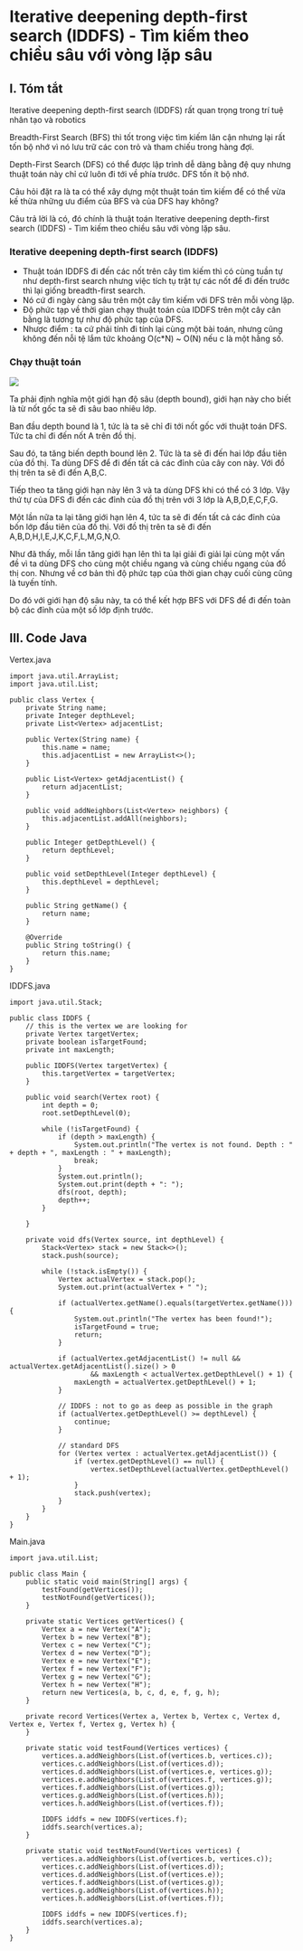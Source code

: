 # Iterative deepening depth-first search (IDDFS) - Tìm kiếm theo chiều sâu với vòng lặp sâu

## I. Tóm tắt

Iterative deepening depth-first search (IDDFS) rất quan trọng trong trí tuệ nhân tạo và robotics

Breadth-First Search (BFS) thì tốt trong việc tìm kiếm lân cận nhưng lại rất tốn bộ nhớ vì nó lưu trữ các con trỏ và tham chiếu trong hàng đợi.

Depth-First Search (DFS) có thể được lập trình dễ dàng bằng đệ quy nhưng thuật toán này chỉ cứ luôn đi tới về phía trước. DFS tốn ít bộ nhớ.

Câu hỏi đặt ra là ta có thể xây dựng một thuật toán tìm kiếm để có thể vừa kế thừa những ưu điểm của BFS và của DFS hay không?

Câu trả lời là có, đó chính là thuật toán Iterative deepening depth-first search (IDDFS) - Tìm kiếm theo chiều sâu với vòng lặp sâu.

### Iterative deepening depth-first search (IDDFS)

- Thuật toán IDDFS đi đến các nốt trên cây tìm kiếm thì có cùng tuần tự như depth-first search nhưng việc tích tụ trật tự các nốt để đi đến trước thì lại giống breadth-first search.
- Nó cứ đi ngày càng sâu trên một cây tìm kiếm với DFS trên mỗi vòng lặp.
- Độ phức tạp về thời gian chạy thuật toán của IDDFS trên một cây cân bằng là tương tự như độ phức tạp của DFS.
- Nhược điểm : ta cứ phải tính đi tính lại cùng một bài toán, nhưng cũng không đến nỗi tệ lắm tức khoảng O(c*N) ~ O(N) nếu c là một hằng số.

### Chạy thuật toán

![](diagrams/graph2.svg)

Ta phải định nghĩa một giới hạn độ sâu (depth bound), giới hạn này cho biết là từ nốt gốc ta sẽ đi sâu bao nhiêu lớp.

Ban đầu depth bound là 1, tức là ta sẽ chỉ đi tới nốt gốc với thuật toán DFS. Tức ta chỉ đi đến nốt A trên đồ thị.

Sau đó, ta tăng biến depth bound lên 2. Tức là ta sẽ đi đến hai lớp đầu tiên của đồ thị. Ta dùng DFS để đi đến tất cả các đỉnh của cây con này. Với đồ thị trên ta sẽ đi đến A,B,C.

Tiếp theo ta tăng giới hạn này lên 3 và ta dùng DFS khi có thể có 3 lớp. Vậy thứ tự của DFS đi đến các đỉnh của đồ thị trên với 3 lớp là A,B,D,E,C,F,G.

Một lần nữa ta lại tăng giới hạn lên 4, tức ta sẽ đi đến tất cả các đỉnh của bốn lớp đầu tiên của đồ thị. Với đồ thị trên ta sẽ đi đến A,B,D,H,I,E,J,K,C,F,L,M,G,N,O.

Như đã thấy, mỗi lần tăng giới hạn lên thì ta lại giải đi giải lại cùng một vấn đề vì ta dùng DFS cho cùng một chiều ngang và cùng chiều ngang của đồ thị con. Nhưng về cơ bản thì độ phức tạp của thời gian chạy cuối cùng cũng là tuyến tính.

Do đó với giới hạn độ sâu này, ta có thể kết hợp BFS với DFS để đi đến toàn bộ các đỉnh của một số lớp định trước. 


## III. Code Java

Vertex.java
````
import java.util.ArrayList;
import java.util.List;

public class Vertex {
    private String name;
    private Integer depthLevel;
    private List<Vertex> adjacentList;

    public Vertex(String name) {
        this.name = name;
        this.adjacentList = new ArrayList<>();
    }

    public List<Vertex> getAdjacentList() {
        return adjacentList;
    }

    public void addNeighbors(List<Vertex> neighbors) {
        this.adjacentList.addAll(neighbors);
    }

    public Integer getDepthLevel() {
        return depthLevel;
    }

    public void setDepthLevel(Integer depthLevel) {
        this.depthLevel = depthLevel;
    }

    public String getName() {
        return name;
    }

    @Override
    public String toString() {
        return this.name;
    }
}
````

IDDFS.java
````
import java.util.Stack;

public class IDDFS {
    // this is the vertex we are looking for
    private Vertex targetVertex;
    private boolean isTargetFound;
    private int maxLength;

    public IDDFS(Vertex targetVertex) {
        this.targetVertex = targetVertex;
    }

    public void search(Vertex root) {
        int depth = 0;
        root.setDepthLevel(0);

        while (!isTargetFound) {
            if (depth > maxLength) {
                System.out.println("The vertex is not found. Depth : " + depth + ", maxLength : " + maxLength);
                break;
            }
            System.out.println();
            System.out.print(depth + ": ");
            dfs(root, depth);
            depth++;
        }

    }

    private void dfs(Vertex source, int depthLevel) {
        Stack<Vertex> stack = new Stack<>();
        stack.push(source);

        while (!stack.isEmpty()) {
            Vertex actualVertex = stack.pop();
            System.out.print(actualVertex + " ");

            if (actualVertex.getName().equals(targetVertex.getName())) {
                System.out.println("The vertex has been found!");
                isTargetFound = true;
                return;
            }

            if (actualVertex.getAdjacentList() != null && actualVertex.getAdjacentList().size() > 0
                    && maxLength < actualVertex.getDepthLevel() + 1) {
                maxLength = actualVertex.getDepthLevel() + 1;
            }

            // IDDFS : not to go as deep as possible in the graph
            if (actualVertex.getDepthLevel() >= depthLevel) {
                continue;
            }

            // standard DFS
            for (Vertex vertex : actualVertex.getAdjacentList()) {
                if (vertex.getDepthLevel() == null) {
                    vertex.setDepthLevel(actualVertex.getDepthLevel() + 1);
                }
                stack.push(vertex);
            }
        }
    }
}
````

Main.java
````
import java.util.List;

public class Main {
    public static void main(String[] args) {
        testFound(getVertices());
        testNotFound(getVertices());
    }

    private static Vertices getVertices() {
        Vertex a = new Vertex("A");
        Vertex b = new Vertex("B");
        Vertex c = new Vertex("C");
        Vertex d = new Vertex("D");
        Vertex e = new Vertex("E");
        Vertex f = new Vertex("F");
        Vertex g = new Vertex("G");
        Vertex h = new Vertex("H");
        return new Vertices(a, b, c, d, e, f, g, h);
    }

    private record Vertices(Vertex a, Vertex b, Vertex c, Vertex d, Vertex e, Vertex f, Vertex g, Vertex h) {
    }

    private static void testFound(Vertices vertices) {
        vertices.a.addNeighbors(List.of(vertices.b, vertices.c));
        vertices.c.addNeighbors(List.of(vertices.d));
        vertices.d.addNeighbors(List.of(vertices.e, vertices.g));
        vertices.e.addNeighbors(List.of(vertices.f, vertices.g));
        vertices.f.addNeighbors(List.of(vertices.g));
        vertices.g.addNeighbors(List.of(vertices.h));
        vertices.h.addNeighbors(List.of(vertices.f));

        IDDFS iddfs = new IDDFS(vertices.f);
        iddfs.search(vertices.a);
    }

    private static void testNotFound(Vertices vertices) {
        vertices.a.addNeighbors(List.of(vertices.b, vertices.c));
        vertices.c.addNeighbors(List.of(vertices.d));
        vertices.d.addNeighbors(List.of(vertices.e));
        vertices.f.addNeighbors(List.of(vertices.g));
        vertices.g.addNeighbors(List.of(vertices.h));
        vertices.h.addNeighbors(List.of(vertices.f));

        IDDFS iddfs = new IDDFS(vertices.f);
        iddfs.search(vertices.a);
    }
}
````

